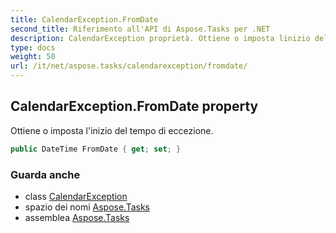 ```yaml
---
title: CalendarException.FromDate
second_title: Riferimento all'API di Aspose.Tasks per .NET
description: CalendarException proprietà. Ottiene o imposta linizio del tempo di eccezione.
type: docs
weight: 50
url: /it/net/aspose.tasks/calendarexception/fromdate/
---
```

## CalendarException.FromDate property

Ottiene o imposta l'inizio del tempo di eccezione.

```csharp
public DateTime FromDate { get; set; }
```

### Guarda anche

* class [CalendarException](../)
* spazio dei nomi [Aspose.Tasks](../../calendarexception/)
* assemblea [Aspose.Tasks](../../../)


